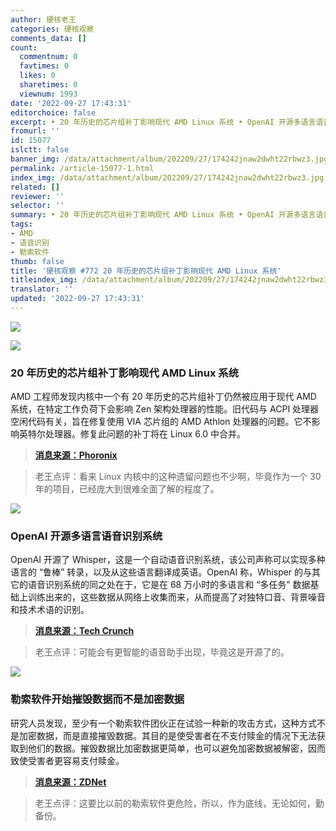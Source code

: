 ```yaml
---
author: 硬核老王
categories: 硬核观察
comments_data: []
count:
  commentnum: 0
  favtimes: 0
  likes: 0
  sharetimes: 0
  viewnum: 1993
date: '2022-09-27 17:43:31'
editorchoice: false
excerpt: • 20 年历史的芯片组补丁影响现代 AMD Linux 系统 • OpenAI 开源多语言语音识别系统 • 勒索软件开始摧毁数据而不是加密数据
fromurl: ''
id: 15077
islctt: false
banner_img: /data/attachment/album/202209/27/174242jnaw2dwht22rbwz3.jpg
permalink: /article-15077-1.html
index_img: /data/attachment/album/202209/27/174242jnaw2dwht22rbwz3.jpg
related: []
reviewer: ''
selector: ''
summary: • 20 年历史的芯片组补丁影响现代 AMD Linux 系统 • OpenAI 开源多语言语音识别系统 • 勒索软件开始摧毁数据而不是加密数据
tags:
- AMD
- 语音识别
- 勒索软件
thumb: false
title: '硬核观察 #772 20 年历史的芯片组补丁影响现代 AMD Linux 系统'
titleindex_img: /data/attachment/album/202209/27/174242jnaw2dwht22rbwz3.jpg
translator: ''
updated: '2022-09-27 17:43:31'
---
```


![](/data/attachment/album/202209/27/174242jnaw2dwht22rbwz3.jpg)


![](/data/attachment/album/202209/27/174251kclilsc0rslt0zpz.jpg)


### 20 年历史的芯片组补丁影响现代 AMD Linux 系统


AMD 工程师发现内核中一个有 20 年历史的芯片组补丁仍然被应用于现代 AMD 系统，在特定工作负荷下会影响 Zen 架构处理器的性能。旧代码与 ACPI 处理器空闲代码有关，旨在修复使用 VIA 芯片组的 AMD Athlon 处理器的问题。它不影响英特尔处理器。修复此问题的补丁将在 Linux 6.0 中合并。



> 
> **[消息来源：Phoronix](https://www.phoronix.com/news/Linux-AMD-Old-Chipset-WA)**
> 
> 
> 



> 
> 老王点评：看来 Linux 内核中的这种遗留问题也不少啊，毕竟作为一个 30 年的项目，已经庞大到很难全面了解的程度了。
> 
> 
> 


![](/data/attachment/album/202209/27/174300bbb53bllnlrjcgxb.jpg)


### OpenAI 开源多语言语音识别系统


OpenAI 开源了 Whisper，这是一个自动语音识别系统，该公司声称可以实现多种语言的 “鲁棒” 转录，以及从这些语言翻译成英语。OpenAI 称，Whisper 的与其它的语音识别系统的同之处在于，它是在 68 万小时的多语言和 “多任务” 数据基础上训练出来的，这些数据从网络上收集而来，从而提高了对独特口音、背景噪音和技术术语的识别。



> 
> **[消息来源：Tech Crunch](https://techcrunch.com/2022/09/21/openai-open-sources-whisper-a-multilingual-speech-recognition-system/)**
> 
> 
> 



> 
> 老王点评：可能会有更智能的语音助手出现，毕竟这是开源了的。
> 
> 
> 


![](/data/attachment/album/202209/27/174315qe4ogns4i6qio5is.jpg)


### 勒索软件开始摧毁数据而不是加密数据


研究人员发现，至少有一个勒索软件团伙正在试验一种新的攻击方式，这种方式不是加密数据，而是直接摧毁数据。其目的是使受害者在不支付赎金的情况下无法获取到他们的数据。摧毁数据比加密数据更简单，也可以避免加密数据被解密，因而致使受害者更容易支付赎金。



> 
> **[消息来源：ZDNet](https://www.zdnet.com/article/hackers-are-testing-a-destructive-new-way-to-make-ransomware-attacks-more-effective/)**
> 
> 
> 



> 
> 老王点评：这要比以前的勒索软件更危险，所以，作为底线，无论如何，勤备份。
> 
> 
>